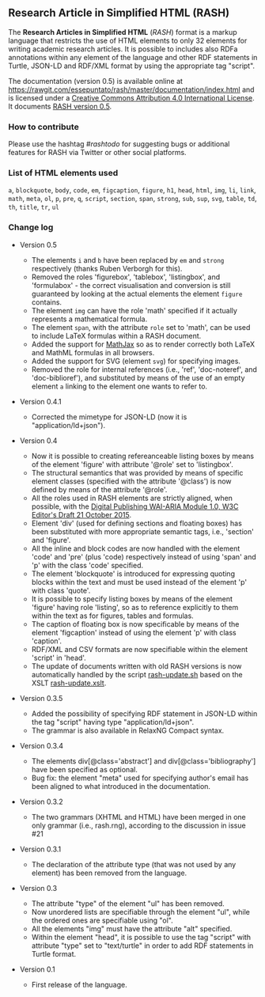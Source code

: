 ## Research Article in Simplified HTML (RASH)

The **Research Articles in Simplified HTML** (*RASH*) format is a markup language that restricts the use of HTML elements to only 32 elements for writing academic research articles. It is possible to includes also RDFa annotations within any element of the language and other RDF statements in Turtle, JSON-LD and RDF/XML format by using the appropriate tag "script". 

The documentation (version 0.5) is available online at https://rawgit.com/essepuntato/rash/master/documentation/index.html and is licensed under a [Creative Commons Attribution 4.0 International License](http://creativecommons.org/licenses/by/4.0/). It documents [RASH version 0.5](https://rawgit.com/essepuntato/rash/master/grammar/rash.rng).


### How to contribute

Please use the hashtag *#rashtodo* for suggesting bugs or additional features for RASH via Twitter or other social platforms.


### List of HTML elements used

<code>a</code>, <code>blockquote</code>, <code>body</code>, <code>code</code>, <code>em</code>, <code>figcaption</code>, <code>figure</code>, <code>h1</code>, <code>head</code>, <code>html</code>, <code>img</code>, <code>li</code>, <code>link</code>, <code>math</code>, <code>meta</code>, <code>ol</code>, <code>p</code>, <code>pre</code>, <code>q</code>, <code>script</code>, <code>section</code>, <code>span</code>, <code>strong</code>, <code>sub</code>, <code>sup</code>, <code>svg</code>, <code>table</code>, <code>td</code>, <code>th</code>, <code>title</code>, <code>tr</code>, <code>ul</code>


### Change log
* Version 0.5
  * The elements ``i`` and ``b`` have been replaced by ``em`` and ``strong`` respectively (thanks Ruben Verborgh for this).
  * Removed the roles 'figurebox', 'tablebox', 'listingbox', and 'formulabox' - the correct visualisation and conversion is still guaranteed by looking at the actual elements the element ``figure`` contains.
  * The element ``img`` can have the role 'math' specified if it actually represents a mathematical formula.
  * The element ``span``, with the attribute ``role`` set to 'math', can be used to include LaTeX formulas within a RASH document.
  * Added the support for [MathJax](http://mathjax.org) so as to render correctly both LaTeX and MathML formulas in all browsers.
  * Added the support for SVG (element ``svg``) for specifying images.
  * Removed the role for internal references (i.e., 'ref', 'doc-noteref', and 'doc-biblioref'), and substituted by means of the use of an empty element ``a`` linking to the element one wants to refer to.

* Version 0.4.1
  * Corrected the mimetype for JSON-LD (now it is "application/ld+json").
  
* Version 0.4
  * Now it is possible to creating refereanceable listing boxes by means of the element 'figure' with attribute '@role' set to 'listingbox'.
  * The structural semantics that was provided by means of specific element classes (specified with the attribute '@class') is now defined by means of the attribute '@role'. 
  * All the roles used in RASH elements are strictly aligned, when possible, with the [Digital Publishing WAI-ARIA Module 1.0, W3C Editor's Draft 21 October 2015](https://rawgit.com/w3c/aria/master/aria/dpub.html).
  * Element 'div' (used for defining sections and floating boxes) has been substituted with more appropriate semantic tags, i.e., 'section' and 'figure'.
  * All the inline and block codes are now handled with the element 'code' and 'pre' (plus 'code) respectively instead of using 'span' and 'p' with the class 'code' specified.
  * The element 'blockquote' is introduced for expressing quoting blocks within the text and must be used instead of the element 'p' with class 'quote'.
  * It is possible to specify listing boxes by means of the element 'figure' having role 'listing', so as to reference explicitly to them within the text as for figures, tables and formulas.
  * The caption of floating box is now specificable by means of the element 'figcaption' instead of using the element 'p' with class 'caption'.
  * RDF/XML and CSV formats are now specifiable within the element 'script' in 'head'.
  * The update of documents written with old RASH versions is now automatically handled by the script [rash-update.sh](https://github.com/essepuntato/rash/blob/master/tools/rash-update.sh) based on the XSLT [rash-update.xslt](https://github.com/essepuntato/rash/blob/master/xslt/rash-update.xsl).

* Version 0.3.5
  * Added the possibility of specifying RDF statement in JSON-LD within the tag "script" having type "application/ld+json".
  * The grammar is also available in RelaxNG Compact syntax.

* Version 0.3.4
  * The elements div[@class='abstract'] and div[@class='bibliography'] have been specified as optional.
  * Bug fix: the element "meta" used for specifying author's email has been aligned to what introduced in the documentation.

* Version 0.3.2
  * The two grammars (XHTML and HTML) have been merged in one only grammar (i.e., rash.rng), according to the discussion in issue #21

* Version 0.3.1
  * The declaration of the attribute type (that was not used by any element) has been removed from the language.

* Version 0.3
  * The attribute "type" of the element "ul" has been removed.
  * Now unordered lists are specifiable through the element "ul", while the ordered ones are specifiable using "ol".
  * All the elements "img" must have the attribute "alt" specified.
  * Within the element "head", it is possible to use the tag "script" with attribute "type" set to "text/turtle" in order to add RDF statements in Turtle format.
  
* Version 0.1
  * First release of the language.
